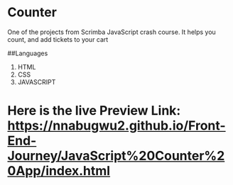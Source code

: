 # Counter
One of the projects from Scrimba JavaScript crash course. 
It helps you count, and add tickets to your cart


##Languages
1. HTML
2. CSS
3. JAVASCRIPT

# Here is the live Preview Link: https://nnabugwu2.github.io/Front-End-Journey/JavaScript%20Counter%20App/index.html
